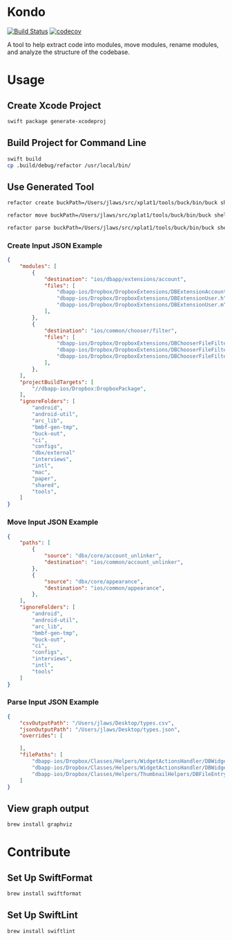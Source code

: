 # Kondo


[![Build Status](https://travis-ci.org/dropbox/Kondo.svg?branch=main)](https://travis-ci.org/dropbox/Kondo)
[![codecov](https://codecov.io/gh/dropbox/Kondo/branch/main/graph/badge.svg)](https://codecov.io/gh/dropbox/Kondo)

A tool to help extract code into modules, move modules, rename modules, and analyze the structure of the codebase.

# Usage

## Create Xcode Project

```sh
swift package generate-xcodeproj
```

## Build Project for Command Line

```sh
swift build
cp .build/debug/refactor /usr/local/bin/
```

## Use Generated Tool

```sh
refactor create buckPath=/Users/jlaws/src/xplat1/tools/buck/bin/buck shellPath=/Users/jlaws/src/xplat1 jsonFile=/Users/jlaws/Desktop/create.json

refactor move buckPath=/Users/jlaws/src/xplat1/tools/buck/bin/buck shellPath=/Users/jlaws/src/xplat1 jsonFile=/Users/jlaws/Desktop/move.json

refactor parse buckPath=/Users/jlaws/src/xplat1/tools/buck/bin/buck shellPath=/Users/jlaws/src/xplat1 jsonFile=/Users/jlaws/Desktop/parse.json
```

### Create Input JSON Example

```json
{
    "modules": [
        {
            "destination": "ios/dbapp/extensions/account",
            "files": [
                "dbapp-ios/Dropbox/DropboxExtensions/DBExtensionAccountAndSessionProtocol.h",
                "dbapp-ios/Dropbox/DropboxExtensions/DBExtensionUser.h",
                "dbapp-ios/Dropbox/DropboxExtensions/DBExtensionUser.m",
            ],
        },
        {
            "destination": "ios/common/chooser/filter",
            "files": [
                "dbapp-ios/Dropbox/DropboxExtensions/DBChooserFileFilter.h",
                "dbapp-ios/Dropbox/DropboxExtensions/DBChooserFileFilterUTI.h",
                "dbapp-ios/Dropbox/DropboxExtensions/DBChooserFileFilterUTI.m",
            ],
        },
    ],
    "projectBuildTargets": [
        "//dbapp-ios/Dropbox:DropboxPackage",
    ],
    "ignoreFolders": [
        "android",
        "android-util",
        "arc_lib",
        "bmbf-gen-tmp",
        "buck-out",
        "ci",
        "configs",
        "dbx/external"
        "interviews",
        "intl",
        "mac",
        "paper",
        "shared",
        "tools",
    ]
}
```

### Move Input JSON Example

```json
{
    "paths": [
        {
            "source": "dbx/core/account_unlinker",
            "destination": "ios/common/account_unlinker",
        },
        {
            "source": "dbx/core/appearance",
            "destination": "ios/common/appearance",
        },
    ],
    "ignoreFolders": [
        "android",
        "android-util",
        "arc_lib",
        "bmbf-gen-tmp",
        "buck-out",
        "ci",
        "configs",
        "interviews",
        "intl",
        "tools"
    ]
}
```

### Parse Input JSON Example

```json
{
    "csvOutputPath": "/Users/jlaws/Desktop/types.csv",
    "jsonOutputPath": "/Users/jlaws/Desktop/types.json",
    "overrides": [

    ],
    "filePaths": [
        "dbapp-ios/Dropbox/Classes/Helpers/WidgetActionsHandler/DBWidgetActionsHandler.m",
        "dbapp-ios/Dropbox/Classes/Helpers/WidgetActionsHandler/DBWidgetActionsHandler.h",
        "dbapp-ios/Dropbox/Classes/Helpers/ThumbnailHelpers/DBFileEntryThumbnailManager.h",
    ]
}
```


## View graph output

```sh
brew install graphviz
```

# Contribute

## Set Up SwiftFormat

```sh
brew install swiftformat
```

## Set Up SwiftLint

```sh
brew install swiftlint
```

